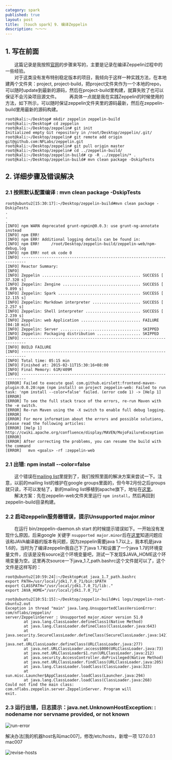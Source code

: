 ```yaml
---
category: spark
published: true
layout: post
title: ［touch spark］9. 编译Zeppelin
description: ～～～	
---  
```



##  
## 1. 写在前面  
　　这篇记录是我按照[官网](http://zeppelin-project.org/docs/install/install.html)的步骤来写的，主要是记录在编译Zeppelin过程中的一些经验。  
　　对于这类没有发布特别稳定版本的项目，我倾向于这样一种实践方法，在本地建两个文件夹：project, project-build，把project文件夹作为一个本地的repo，可以随时update到最新的源码，然后在project-build里构建，就算失败了也可以保证不会污染项目源文件。
　　再具体一点就是我在实践Zeppelin的时候使用的方法，如下所示，可以随时保证zeppelin文件夹里的源码最新，然后在zeppelin-build里用最新的源码构建。

```
root@kali:~/Desktop# mkdir zeppelin zeppelin-build
root@kali:~/Desktop# cd zeppelin
root@kali:~/Desktop/zeppelin# git init
Initialized empty Git repository in /root/Desktop/zeppelin/.git/
root@kali:~/Desktop/zeppelin# git remote add origin git@github.com:NFLabs/zeppelin.git
root@kali:~/Desktop/zeppelin# git pull origin master
root@kali:~/Desktop/zeppelin# cd ../zeppelin-build/
root@kali:~/Desktop/zeppelin-build# cp -R ../zeppelin/* .
root@kali:~/Desktop/zeppelin-build# mvn clean package -DskipTests
```

## 2. 详细步骤及错误解决

### 2.1 按照默认配置编译 : mvn clean package -DskipTests

```
root@ubuntu2[15:30:17]:~/Desktop/zeppelin-build#mvn clean package -DskipTests
.
.
.
[INFO] npm WARN deprecated grunt-ngmin@0.0.3: use grunt-ng-annotate instead
[INFO] npm ERR! 
[INFO] npm ERR! Additional logging details can be found in:
[INFO] npm ERR!     /root/Desktop/zeppelin-build/zeppelin-web/npm-debug.log
[INFO] npm ERR! not ok code 0
[INFO] ------------------------------------------------------------------------
[INFO] Reactor Summary:
[INFO] 
[INFO] Zeppelin ........................................... SUCCESS [ 37.320 s]
[INFO] Zeppelin: Zengine .................................. SUCCESS [  9.899 s]
[INFO] Zeppelin: Spark .................................... SUCCESS [ 12.115 s]
[INFO] Zeppelin: Markdown interpreter ..................... SUCCESS [  2.257 s]
[INFO] Zeppelin: Shell interpreter ........................ SUCCESS [  2.239 s]
[INFO] Zeppelin: web Application .......................... FAILURE [04:10 min]
[INFO] Zeppelin: Server ................................... SKIPPED
[INFO] Zeppelin: Packaging distribution ................... SKIPPED
[INFO] ------------------------------------------------------------------------
[INFO] BUILD FAILURE
[INFO] ------------------------------------------------------------------------
[INFO] Total time: 05:15 min
[INFO] Finished at: 2015-02-11T15:30:16+08:00
[INFO] Final Memory: 61M/409M
[INFO] ------------------------------------------------------------------------
[ERROR] Failed to execute goal com.github.eirslett:frontend-maven-plugin:0.0.20:npm (npm install) on project zeppelin-web: Failed to run task: 'npm install --color=false' failed. (error code 1) -> [Help 1]
[ERROR] 
[ERROR] To see the full stack trace of the errors, re-run Maven with the -e switch.
[ERROR] Re-run Maven using the -X switch to enable full debug logging.
[ERROR] 
[ERROR] For more information about the errors and possible solutions, please read the following articles:
[ERROR] [Help 1] http://cwiki.apache.org/confluence/display/MAVEN/MojoFailureException
[ERROR] 
[ERROR] After correcting the problems, you can resume the build with the command
[ERROR]   mvn <goals> -rf :zeppelin-web
```

### 2.1 出错: npm install --color=false
　　这个错误在[mailing list](https://groups.google.com/forum/#!searchin/zeppelin-developers/npm$20install)里提到了，我们按照里面的解决方案来尝试一下。注意，以前的mailing list的维护在google groups里面的，但今年2月份之后groups就只读，不可以发帖了，新的mailing list移植到apache旗下，地址在[这里](http://mail-archives.apache.org/mod_mbox/incubator-zeppelin-users/)。
　　解决方案：先在zeppelin-web文件夹里运行 `npm install`，然后再回到zeppelin-build目录构建。

### 2.2 启动zeppelin服务器错误，提示Unsupported major.minor
　　在运行 bin/zeppelin-daemon.sh start 的时候提示错误如下。一开始没有发现什么原因，后来google 关键字 `nsupported major.minor`后在[这里](http://www.oecp.cn/hi/yangtaoorange/blog/1168263)知道问题应该和JAVA编译器的版本有问题，因为zeppelin需要java 1.7以上，我本机是java 1.6的，当时为了编译zeppelin我自己下了java 1.7和设置了一个java 1.7的环境变量文件，应该是没有source这个环境变量吧，测试一下发现$JAVA_HOME这个环境变量为空。这里再次source一下java_1.7_path.bashrc这个文件就可以了，这个文件是这样写的：
```
root@ubuntu2[10:59:24]:~/Desktop#cat java_1.7_path.bashrc 
export PATH=/usr/local/jdk1.7.0_71/bin:$PATH
export CLASSPATH="/usr/local/jdk1.7.0_71/lib:."
export JAVA_HOME="/usr/local/jdk1.7.0_71/"
```

```
root@ubuntu2[10:51:15]:~/Desktop/zeppelin-build#vi logs/zeppelin-root-ubuntu2.out 
Exception in thread "main" java.lang.UnsupportedClassVersionError: com/nflabs/zeppelin/
server/ZeppelinServer : Unsupported major.minor version 51.0
        at java.lang.ClassLoader.defineClass1(Native Method)
        at java.lang.ClassLoader.defineClass(ClassLoader.java:643)
        at java.security.SecureClassLoader.defineClass(SecureClassLoader.java:142)
        at java.net.URLClassLoader.defineClass(URLClassLoader.java:277)
        at java.net.URLClassLoader.access$000(URLClassLoader.java:73)
        at java.net.URLClassLoader$1.run(URLClassLoader.java:212)
        at java.security.AccessController.doPrivileged(Native Method)
        at java.net.URLClassLoader.findClass(URLClassLoader.java:205)
        at java.lang.ClassLoader.loadClass(ClassLoader.java:323)
        at sun.misc.Launcher$AppClassLoader.loadClass(Launcher.java:294)
        at java.lang.ClassLoader.loadClass(ClassLoader.java:268)
Could not find the main class: com.nflabs.zeppelin.server.ZeppelinServer. Program will
exit.
```

### 2.3 运行出错，日志提示：java.net.UnknownHostException: *<your hostname>*: nodename nor servname provided, or not known

![run-error](../images/zeppelin-run-error.jpg)

解决办法[我的机器host名叫mac007]，修改/etc/hosts，新增一项 127.0.0.1   mac007

![revise-hosts](../images/zeppelin-hosts.jpg)
　　













